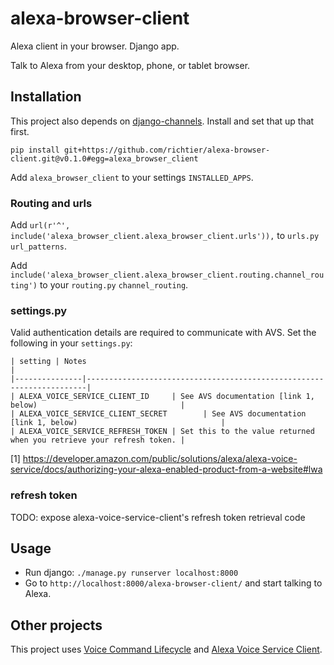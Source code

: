 # alexa-browser-client
Alexa client in your browser. Django app.

Talk to Alexa from your desktop, phone, or tablet browser.

## Installation

This project also depends on [django-channels](https://channels.readthedocs.io/en/stable/). Install and set that up that first.

```
pip install git+https://github.com/richtier/alexa-browser-client.git@v0.1.0#egg=alexa_browser_client
```

Add `alexa_browser_client` to your settings `INSTALLED_APPS`.

### Routing and urls
Add `url(r'^', include('alexa_browser_client.alexa_browser_client.urls')),` to `urls.py` `url_patterns`.

Add `include('alexa_browser_client.alexa_browser_client.routing.channel_routing')` to your `routing.py` `channel_routing`.

### settings.py

Valid authentication details are required to communicate with AVS. Set the following in your `settings.py`:

```
| setting | Notes                                                                |
|---------------|----------------------------------------------------------------------|
| ALEXA_VOICE_SERVICE_CLIENT_ID     | See AVS documentation [link 1, below)                                |
| ALEXA_VOICE_SERVICE_CLIENT_SECRET        | See AVS documentation [link 1, below)                                |
| ALEXA_VOICE_SERVICE_REFRESH_TOKEN | Set this to the value returned when you retrieve your refresh token. |
```

[1] https://developer.amazon.com/public/solutions/alexa/alexa-voice-service/docs/authorizing-your-alexa-enabled-product-from-a-website#lwa

### refresh token
TODO: expose alexa-voice-service-client's refresh token retrieval code

## Usage
- Run django: `./manage.py runserver localhost:8000`
- Go to `http://localhost:8000/alexa-browser-client/` and start talking to Alexa.

## Other projects

This project uses [Voice Command Lifecycle](https://github.com/richtier/voice-command-lifecycle) and [Alexa Voice Service Client](https://github.com/richtier/alexa-voice-service-client).
